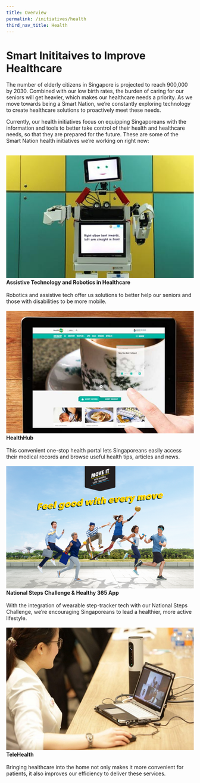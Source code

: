 ```yaml
---
title: Overview
permalink: /initiatives/health
third_nav_title: Health
---
```

# Smart Inititaives to Improve Healthcare

The number of elderly citizens in Singapore is projected to reach 900,000 by 2030. Combined with our low birth rates, the burden of caring for our seniors will get heavier, which makes our healthcare needs a priority. As we move towards being a Smart Nation, we’re constantly exploring technology to create healthcare solutions to proactively meet these needs. 

Currently, our health initiatives focus on equipping Singaporeans with the information and tools to better take control of their health and healthcare needs, so that they are prepared for the future. 
These are some of the Smart Nation health initiatives we’re working on right now:

<br>
<div class="row">
<div class="col"> 
<a href="/initiatives/health/assistive-techonology-robotics"><img src="/images/initiatives/overview-pages/assistive-tech.png"></a><br>
    <div class="header"><b>Assistive Technology and Robotics in Healthcare</b></div><br>
    <div class="para">Robotics and assistive tech offer us solutions to better help our seniors and those with disabilities to be more mobile.
</div>
<br>

</div>
	<div class="col"> 
<a href="/initiatives/health/healthhub"><img src="/images/initiatives/overview-pages/healthhub.png"></a><br>
     <div class="header"><b>HealthHub</b></div><br>
    <div class="para">This convenient one-stop health portal lets Singaporeans easily access their medical records and browse useful health tips, articles and news.
</div>
<br>

</div>
	<div class="col"> 
<a href="/initiatives/health/national-steps-challenge"><img src="/images/initiatives/overview-pages/national-steps-challenge.png"></a><br>
    <div class="header"><b>National Steps Challenge & Healthy 365 App</b></div><br>
    <div class="para">With the integration of wearable step-tracker tech with our National Steps Challenge, we’re encouraging Singaporeans to lead a healthier, more active lifestyle.
</div>
<br></div></div>

<div class="row">
	<div class="col">
<a href="/initiatives/health/telehealth"><img src="/images/initiatives/overview-pages/telehealth.png"></a><br>
    <div class="header"><b>TeleHealth</b></div><br>
    <div class="para">Bringing healthcare into the home not only makes it more convenient for patients, it also improves our efficiency to deliver these services.
</div>
<br>
	
</div>
<div class="col">
</div>
<br>

<div class="col">
</div>
<br></div></div>